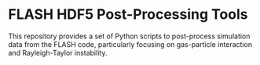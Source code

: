# FLASH HDF5 Post-Processing Tools

This repository provides a set of Python scripts to post-process simulation data from the FLASH code, particularly focusing on gas-particle interaction and Rayleigh-Taylor instability.
